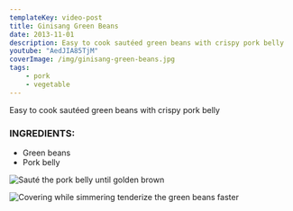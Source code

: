 ```yaml
---
templateKey: video-post
title: Ginisang Green Beans
date: 2013-11-01
description: Easy to cook sautéed green beans with crispy pork belly
youtube: "AedJIA85TjM"
coverImage: /img/ginisang-green-beans.jpg
tags:
    - pork
    - vegetable
---
```


Easy to cook sautéed green beans with crispy pork belly

### INGREDIENTS:
* Green beans
* Pork belly

![Sauté the pork belly until golden brown](/img/golder-brown-pork-belly.jpg)

![Covering while simmering tenderize the green beans faster](/img/cooking-green-beans.jpg)